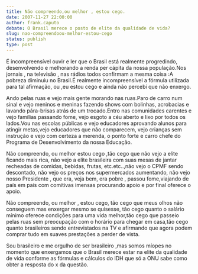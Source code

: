 ```yaml
---
title: Não compreendo,ou melhor , estou cego.
date: 2007-11-27 22:00:00
author: frank.caputo
debate: O Brasil merece o posto de elite da qualidade de vida?
slug: nao-compreendoou-melhor-estou-cego
status: publish 
type: post
---
```


É incompreensível ouvir e ler que o Brasil está realmente progredindo, desenvolvendo e melhorando a renda per cápita da nossa população.Nos jornais , na televisão , nas rádios todos confirmam a mesma coisa :A pobreza diminuiu no Brasil.É realmente incompreensível a fórmula utilizada para tal afirmação, ou ,eu estou cego e ainda não percebí que não enxergo.  

Ando pelas ruas e vejo mais gente morando nas ruas.Paro de carro num sinal e vejo meninos e meninas fazendo shows com bolinhas, acrobacias e lavando pára-brisas atrás de um trocado.Entro nas comunidades carentes e vejo famílias passando fome, vejo esgoto a céu aberto e lixo por todos os lados.Vou nas escolas públicas e vejo educadores aprovando alunos para atingir metas,vejo educadores que não comparecem, vejo crianças sem instrução e vejo com certeza a merenda, o ponto forte e carro chefe do Programa de Desenvolvimento da nossa Educação.  

Não compreendo, ou melhor estou cego ,tão cego que não vejo a elite ficando mais rica, não vejo a elite brasileira com suas mesas de jantar recheadas de comidas, bebidas, frutas, etc.etc..,não vejo o CPMF sendo descontado, não vejo os preços nos supermercados aumentando, não vejo nosso Presidente , que era, veja bem, era pobre , passou fome,viajando de país em país com comitivas imensas procurando apoio e por final oferece o apoio.  

Não compreendo, ou melhor , estou cego, tão cego que meus olhos não conseguem mas enxergar mesmo se quisesse, tão cego quanto o salário mínimo oferece condições para uma vida melhor,tão cego que passeio pelas ruas sem preocupação com o horário para chegar em casa,tão cego quanto brasileiros sendo entrevistados na TV e afirmando que agora podem comprar tudo em suaves prestações a perder de vista.  

Sou brasileiro e me orgulho de ser brasileiro ,mas somos míopes no momento que enxergamos que o Brasil merece estar na elite da qualidade de vida conforme as fórmulas e cálculos do IDH que só a ONU sabe como obter a resposta do x da questão.
